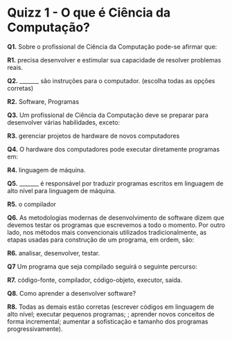 # Quizz 1 - O que é Ciência da Computação?

**Q1.** Sobre o profissional de Ciência da Computação pode-se afirmar que:

**R1.** precisa desenvolver e estimular sua capacidade de resolver problemas reais.

**Q2.** _______ são instruções para o computador. (escolha todas as opções corretas)

**R2.** Software, Programas

**Q3.** Um profissional de Ciência da Computação deve se preparar para desenvolver várias habilidades, exceto:

**R3.** gerenciar projetos de hardware de novos computadores

**Q4.** O hardware dos computadores pode executar diretamente programas em: 

**R4.** linguagem de máquina.

**Q5.** _______ é responsável por traduzir programas escritos em linguagem de alto nível para linguagem de máquina.

**R5.** o compilador

**Q6.** As metodologias modernas de desenvolvimento de software dizem que devemos testar os programas que escrevemos a todo o momento.
Por outro lado, nos métodos mais convencionais utilizados tradicionalmente, as etapas usadas para construção de um programa, em ordem, são:

**R6.** analisar, desenvolver, testar.

**Q7** Um programa que seja compilado seguirá o seguinte percurso:

**R7.** código-fonte, compilador, código-objeto, executor, saída.

**Q8.** Como aprender a desenvolver software?

**R8.** Todas as demais estão corretas (escrever códigos em linguagem de alto nível; executar pequenos programas; ; aprender novos conceitos de forma incremental; aumentar a sofisticação e tamanho dos programas progressivamente).
